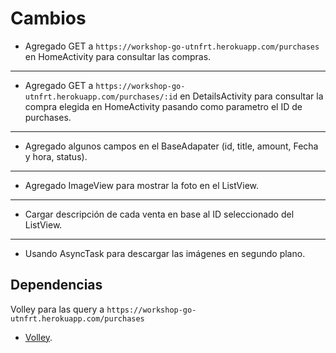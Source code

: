 # Cambios

- Agregado GET a ```https://workshop-go-utnfrt.herokuapp.com/purchases``` en HomeActivity para consultar las compras.
---
- Agregado GET a ```https://workshop-go-utnfrt.herokuapp.com/purchases/:id``` en DetailsActivity para consultar la compra elegida en HomeActivity pasando como parametro el ID de purchases.
---
- Agregado algunos campos en el BaseAdapater (id, title, amount, Fecha y hora, status).
---
- Agregado ImageView para mostrar la foto en el ListView.
---
- Cargar descripción de cada venta en base al ID seleccionado del ListView.
---
- Usando AsyncTask para descargar las imágenes en segundo plano.




## Dependencias
Volley para las query a ```https://workshop-go-utnfrt.herokuapp.com/purchases```
- [Volley](https://developer.android.com/training/volley).



